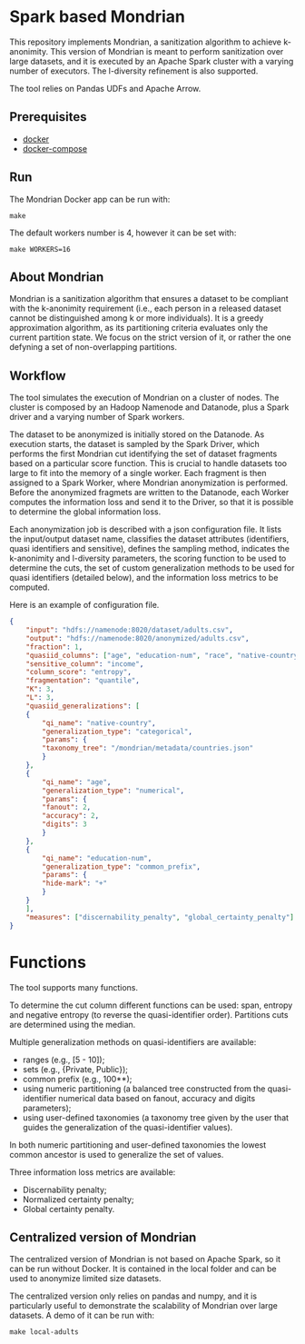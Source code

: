 # Spark based Mondrian

This repository implements Mondrian, a sanitization algorithm to achieve k-anonimity.
This version of Mondrian is meant to perform sanitization over large datasets, and it is executed by an Apache Spark cluster with a varying number of executors.
The l-diversity refinement is also supported.

The tool relies on Pandas UDFs and Apache Arrow.

## Prerequisites

* [docker](https://docs.docker.com/get-docker/)
* [docker-compose](https://docs.docker.com/compose/install/)

## Run

The Mondrian Docker app can be run with:

    make

The default workers number is 4, however it can be set with:

    make WORKERS=16
    
## About Mondrian

Mondrian is a sanitization algorithm that ensures a dataset to be compliant with the k-anonimity requirement (i.e., each person in a released dataset cannot be distinguished among k or more individuals).
It is a greedy approximation algorithm, as its partitioning criteria evaluates only the current partition state.
We focus on the strict version of it, or rather the one defyning a set of non-overlapping partitions.

## Workflow

The tool simulates the execution of Mondrian on a cluster of nodes.
The cluster is composed by an Hadoop Namenode and Datanode, plus a Spark driver and a varying number of Spark workers.

The dataset to be anonymized is initially stored on the Datanode.
As execution starts, the dataset is sampled by the Spark Driver, which performs the first Mondrian cut identifying the set of dataset fragments based on a particular score function.
This is crucial to handle datasets too large to fit into the memory of a single worker.
Each fragment is then assigned to a Spark Worker, where Mondrian anonymization is performed.
Before the anonymized fragmets are written to the Datanode, each Worker computes the information loss and send it to the Driver, so that it is possible to determine the global information loss.

Each anonymization job is described with a json configuration file.
It lists the input/output dataset name, classifies the dataset attributes (identifiers, quasi identifiers and sensitive), defines the sampling method, indicates the k-anonimity and l-diversity parameters, the scoring function to be used to determine the cuts, the set of custom generalization methods to be used for quasi identifiers (detailed below), and the information loss metrics to be computed.

Here is an example of configuration file.

```json
{
    "input": "hdfs://namenode:8020/dataset/adults.csv",
    "output": "hdfs://namenode:8020/anonymized/adults.csv",
    "fraction": 1,	
    "quasiid_columns": ["age", "education-num", "race", "native-country"],
    "sensitive_column": "income",
    "column_score": "entropy",
    "fragmentation": "quantile",
    "K": 3,
    "L": 3,
    "quasiid_generalizations": [
	{
	    "qi_name": "native-country",
	    "generalization_type": "categorical",
	    "params": {
		"taxonomy_tree": "/mondrian/metadata/countries.json"
	    }
	},
	{
	    "qi_name": "age",
	    "generalization_type": "numerical",
	    "params": {
		"fanout": 2,
		"accuracy": 2,
		"digits": 3
	    }
	},
	{
	    "qi_name": "education-num",
	    "generalization_type": "common_prefix",
	    "params": {
		"hide-mark": "+"
	    }
	}
    ],
    "measures": ["discernability_penalty", "global_certainty_penalty"]
}
```


# Functions

The tool supports many functions.

To determine the cut column different functions can be used: span, entropy and negative entropy (to reverse the quasi-identifier order). Partitions cuts are determined using the median.

Multiple generalization methods on quasi-identifiers are available:
- ranges (e.g., [5 - 10]);
- sets (e.g., {Private, Public});
- common prefix (e.g., 100**);
- using numeric partitioning (a balanced tree constructed from the quasi-identifier numerical data based on fanout, accuracy and digits parameters);
- using user-defined taxonomies (a taxonomy tree given by the user that guides the generalization of the quasi-identifier values).

In both numeric partitioning and user-defined taxonomies the lowest common ancestor is used to generalize the set of values.

Three information loss metrics are available:
- Discernability penalty;
- Normalized certainty penalty;
- Global certainty penalty.


## Centralized version of Mondrian

The centralized version of Mondrian is not based on Apache Spark, so it can be run without Docker.
It is contained in the local folder and can be used to anonymize limited size datasets.

The centralized version only relies on pandas and numpy, and it is particularly useful to demonstrate the scalability of Mondrian over large datasets.
A demo of it can be run with:

    make local-adults